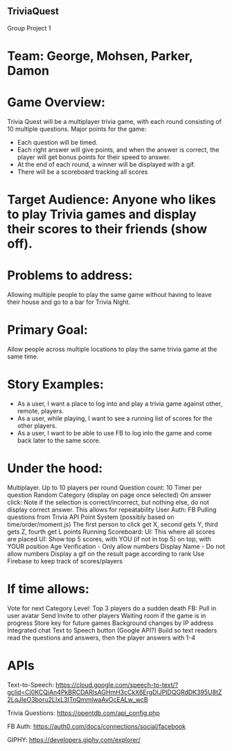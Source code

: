 ## TriviaQuest

Group Project 1

# Team: George, Mohsen, Parker, Damon

# Game Overview: 
Trivia Quest will be a multiplayer trivia game, with each round consisting of 10 multiple questions. Major points for the game:
- Each question will be timed.
- Each right answer will give points, and when the answer is correct, the player will get bonus points for their speed to answer.
- At the end of each round, a winner will be displayed with a gif.
- There will be a scoreboard tracking all scores

# Target Audience: Anyone who likes to play Trivia games and display their scores to their friends (show off).

# Problems to address:
Allowing multiple people to play the same game without having to leave their house and go to a bar for Trivia Night. 

# Primary Goal:
Allow people across multiple locations to play the same trivia game at the same time.

# Story Examples: 
- As a user, I want a place to log into and play a trivia game against other, remote, players.
- As a user, while playing, I want to see a running list of scores for the other players.
- As a user, I want to be able to use FB to log into the game and come back later to the same score.

# Under the hood: 
Multiplayer. Up to 10 players per round
Question count: 10
Timer per question
Random Category (display on page once selected)
On answer click: Note if the selection is correct/incorrect, but nothing else, do not display correct answer. This allows for repeatability
User Auth: FB
Pulling questions from Trivia API
Point System (possibly based on time/order/moment.js)
The first person to click get X, second gets Y, third gets Z, fourth get L points
Running Scoreboard: 
UI: This where all scores are placed
UI: Show top 5 scores, with YOU (if not in top 5) on top, with YOUR position
Age Verification - Only allow numbers
Display Name - Do not allow numbers
Display a gif on the result page according to rank
Use Firebase to keep track of scores/players

# If time allows:
Vote for next Category
Level: Top 3 players do a sudden death
FB: Pull in user avatar
Send Invite to other players
Waiting room if the game is in progress
Store key for future games
Background changes by IP address
Integrated chat
Text to Speech button (Google API?)
Build so text readers read the questions and answers, then the player answers with 1-4


# APIs
Text-to-Speech: https://cloud.google.com/speech-to-text/?gclid=Cj0KCQiAn4PkBRCDARIsAGHmH3cCkX6ErgDlJPIDQGRdDK395U8tZ2LqJIeO3boru2LIxL3ITnQmmlwaAvOcEALw_wcB

Trivia Questions: https://opentdb.com/api_config.php

FB Auth: https://auth0.com/docs/connections/social/facebook

GIPHY: https://developers.giphy.com/explorer/
